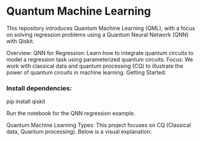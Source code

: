 # Quantum Machine Learning 

This repository introduces Quantum Machine Learning (QML), with a focus on solving regression problems using a Quantum Neural Network (QNN) with Qiskit.

Overview:
QNN for Regression: Learn how to integrate quantum circuits to model a regression task using parameterized quantum circuits.
Focus: We work with classical data and quantum processing (CQ) to illustrate the power of quantum circuits in machine learning.
Getting Started:
### Install dependencies:
pip install qiskit

Run the notebook for the QNN regression example.

Quantum Machine Learning Types:
This project focuses on CQ (Classical data, Quantum processing). Below is a visual explanation:




